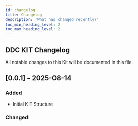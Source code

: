 ```yaml
---
id: changelog
title: Changelog
description: 'What has changed recently?'
toc_min_heading_level: 2
toc_max_heading_level: 2
---
```



## DDC KIT Changelog

All notable changes to this Kit will be documented in this file.

## [0.0.1] - 2025-08-14

### Added

- Initial KIT Structure

### Changed

